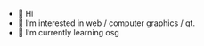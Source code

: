- 👋 Hi
- 👀 I’m interested in web / computer graphics / qt.
- 🌱 I’m currently learning osg
<!---
- 💞️ I’m looking to collaborate on ...
- 📫 How to reach me ...
- 😄 Pronouns: ...
- ⚡ Fun fact: ...
--->

<!---
doSomethingFunny/doSomethingFunny is a ✨ special ✨ repository because its `README.md` (this file) appears on your GitHub profile.
You can click the Preview link to take a look at your changes.
--->

